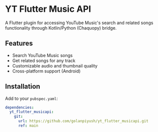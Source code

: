 # YT Flutter Music API

A Flutter plugin for accessing YouTube Music's search and related songs functionality through Kotlin/Python (Chaquopy) bridge.

## Features

- Search YouTube Music songs
- Get related songs for any track
- Customizable audio and thumbnail quality
- Cross-platform support (Android)

## Installation

Add to your `pubspec.yaml`:

```yaml
dependencies:
  yt_flutter_musicapi:
    git:
      url: https://github.com/golanpiyush/yt_flutter_musicapi.git
      ref: main